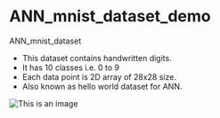# ANN_mnist_dataset_demo
ANN_mnist_dataset

* This dataset contains handwritten digits. 
* It has 10 classes i.e. 0 to 9
* Each data point is 2D array of 28x28 size.
* Also known as hello world dataset for ANN.

![This is an image](https://upload.wikimedia.org/wikipedia/commons/2/27/MnistExamples.png)
